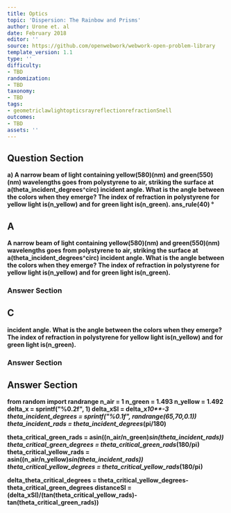 ```yaml
---
title: Optics
topic: 'Dispersion: The Rainbow and Prisms'
author: Urone et. al
date: February 2018
editor: ''
source: https://github.com/openwebwork/webwork-open-problem-library
template_version: 1.1
type: ''
difficulty:
- TBD
randomization:
- TBD
taxonomy:
- TBD
tags:
- geometriclawlightopticsrayreflectionrefractionSnell
outcomes:
- TBD
assets: ''
---
```


## Question Section 

<b>
a) A narrow beam of light containing yellow(580)(nm) and green(550)(nm) wavelengths goes from polystyrene to air, striking the surface at a(theta_incident_degrees^circ) incident angle. What is the angle between the colors when they emerge? The index of refraction in polystyrene for yellow light is(n_yellow) and for green light is(n_green).
ans_rule(40) &#176;

## A
A narrow beam of light containing yellow(580)(nm) and green(550)(nm) wavelengths goes from polystyrene to air, striking the surface at a(theta_incident_degrees^circ) incident angle. What is the angle between the colors when they emerge? The index of refraction in polystyrene for yellow light is(n_yellow) and for green light is(n_green).
### Answer Section
## C
incident angle. What is the angle between the colors when they emerge? The index of refraction in polystyrene for yellow light is(n_yellow) and for green light is(n_green).
### Answer Section


## Answer Section

from random import randrange
n_air = 1
n_green = 1.493
n_yellow = 1.492
delta_x = sprintf("%0.2f", 1)
delta_xSI = delta_x*10**-3
theta_incident_degrees = sprintf("%0.1f", randrange(65,70,0.1))
theta_incident_rads = theta_incident_degrees*(pi/180)

theta_critical_green_rads = asin((n_air/n_green)*sin(theta_incident_rads))
theta_critical_green_degrees = theta_critical_green_rads*(180/pi)
theta_critical_yellow_rads = asin((n_air/n_yellow)*sin(theta_incident_rads))
theta_critical_yellow_degrees = theta_critical_yellow_rads*(180/pi)

delta_theta_critical_degrees = theta_critical_yellow_degrees-theta_critical_green_degrees
distanceSI = (delta_xSI)/(tan(theta_critical_yellow_rads)-tan(theta_critical_green_rads))